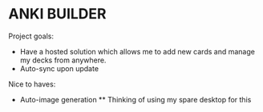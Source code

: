 # ANKI BUILDER

Project goals:

* Have a hosted solution which allows me to add new cards and manage my decks from anywhere.
* Auto-sync upon update

Nice to haves:
* Auto-image generation
** Thinking of using my spare desktop for this
